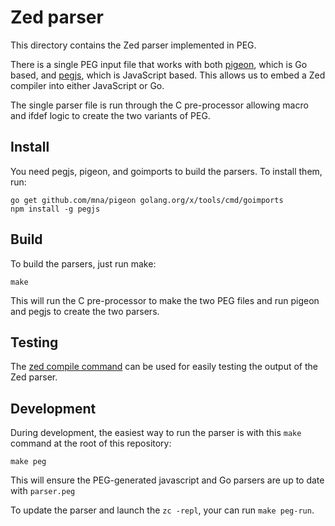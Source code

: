 # Zed parser

This directory contains the Zed parser implemented in PEG.

There is a single PEG input file that works with both
[pigeon](https://github.com/mna/pigeon), which is Go based, and
[pegjs](https://pegjs.org/), which is JavaScript based.  This allows us
to embed a Zed compiler into either JavaScript or Go.

The single parser file is run through the C pre-processor allowing
macro and ifdef logic to create the two variants of PEG.

## Install

You need pegjs, pigeon, and goimports to build the parsers.  To install
them, run:

```
go get github.com/mna/pigeon golang.org/x/tools/cmd/goimports
npm install -g pegjs
```

## Build

To build the parsers, just run make:

`make`

This will run the C pre-processor to make the two PEG files and run
pigeon and pegjs to create the two parsers.

## Testing

The [zed compile command](../../cmd/zc) can be used for easily testing the output of
the Zed parser.

## Development

During development, the easiest way to run the parser
is with this `make` command at the root of this repository:
```
make peg
```
This will ensure the PEG-generated javascript and Go parsers are up to date
with `parser.peg`

To update the parser and launch the `zc -repl`, your can run `make peg-run`.
